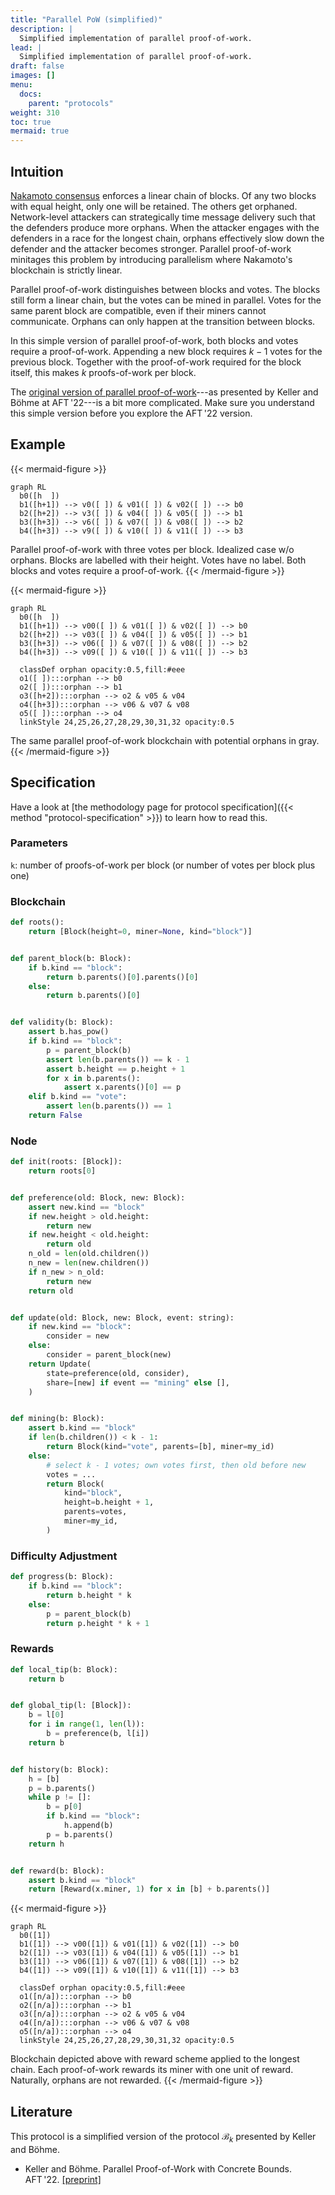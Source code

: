 ```yaml
---
title: "Parallel PoW (simplified)"
description: |
  Simplified implementation of parallel proof-of-work.
lead: |
  Simplified implementation of parallel proof-of-work.
draft: false
images: []
menu:
  docs:
    parent: "protocols"
weight: 310
toc: true
mermaid: true
---
```


## Intuition

[Nakamoto consensus](../nakamoto) enforces a linear chain of blocks. Of
any two blocks with equal height, only one will be retained. The others
get orphaned. Network-level attackers can strategically time message
delivery such that the defenders produce more orphans. When the attacker
engages with the defenders in a race for the longest chain, orphans
effectively slow down the defender and the attacker becomes stronger.
Parallel proof-of-work minitages this problem by introducing parallelism
where Nakamoto's blockchain is strictly linear.

Parallel proof-of-work distinguishes between blocks and votes. The
blocks still form a linear chain, but the votes can be mined in
parallel. Votes for the same parent block are compatible, even if their
miners cannot communicate. Orphans can only happen at the transition
between blocks.

In this simple version of parallel proof-of-work, both blocks and votes
require a proof-of-work. Appending a new block requires $k - 1$ votes
for the previous block. Together with the proof-of-work required for the
block itself, this makes $k$ proofs-of-work per block.

The [original version of parallel proof-of-work](../parallel-aft22)---as
presented by Keller and Böhme at AFT '22---is a bit more complicated.
Make sure you understand this simple version before you explore the
AFT '22 version.

## Example

{{< mermaid-figure >}}
```mermaid
graph RL
  b0([h  ])
  b1([h+1]) --> v0([ ]) & v01([ ]) & v02([ ]) --> b0
  b2([h+2]) --> v3([ ]) & v04([ ]) & v05([ ]) --> b1
  b3([h+3]) --> v6([ ]) & v07([ ]) & v08([ ]) --> b2
  b4([h+3]) --> v9([ ]) & v10([ ]) & v11([ ]) --> b3
```
Parallel proof-of-work with three votes per block. Idealized case w/o
orphans. Blocks are labelled with their height. Votes have no label.
Both blocks and votes require a proof-of-work.
{{< /mermaid-figure >}}

{{< mermaid-figure >}}
```mermaid
graph RL
  b0([h  ])
  b1([h+1]) --> v00([ ]) & v01([ ]) & v02([ ]) --> b0
  b2([h+2]) --> v03([ ]) & v04([ ]) & v05([ ]) --> b1
  b3([h+3]) --> v06([ ]) & v07([ ]) & v08([ ]) --> b2
  b4([h+3]) --> v09([ ]) & v10([ ]) & v11([ ]) --> b3

  classDef orphan opacity:0.5,fill:#eee
  o1([ ]):::orphan --> b0
  o2([ ]):::orphan --> b1
  o3([h+2]):::orphan --> o2 & v05 & v04
  o4([h+3]):::orphan --> v06 & v07 & v08
  o5([ ]):::orphan --> o4
  linkStyle 24,25,26,27,28,29,30,31,32 opacity:0.5
```
The same parallel proof-of-work blockchain with potential orphans in gray.
{{< /mermaid-figure >}}


## Specification

Have a look at [the methodology page for protocol specification]({{< method
"protocol-specification" >}}) to learn how to read this.

### Parameters

`k`: number of proofs-of-work per block (or number of votes per
block plus one)

### Blockchain

```python
def roots():
    return [Block(height=0, miner=None, kind="block")]


def parent_block(b: Block):
    if b.kind == "block":
        return b.parents()[0].parents()[0]
    else:
        return b.parents()[0]


def validity(b: Block):
    assert b.has_pow()
    if b.kind == "block":
        p = parent_block(b)
        assert len(b.parents()) == k - 1
        assert b.height == p.height + 1
        for x in b.parents():
            assert x.parents()[0] == p
    elif b.kind == "vote":
        assert len(b.parents()) == 1
    return False
```

### Node

```python
def init(roots: [Block]):
    return roots[0]


def preference(old: Block, new: Block):
    assert new.kind == "block"
    if new.height > old.height:
        return new
    if new.height < old.height:
        return old
    n_old = len(old.children())
    n_new = len(new.children())
    if n_new > n_old:
        return new
    return old


def update(old: Block, new: Block, event: string):
    if new.kind == "block":
        consider = new
    else:
        consider = parent_block(new)
    return Update(
        state=preference(old, consider),
        share=[new] if event == "mining" else [],
    )


def mining(b: Block):
    assert b.kind == "block"
    if len(b.children()) < k - 1:
        return Block(kind="vote", parents=[b], miner=my_id)
    else:
        # select k - 1 votes; own votes first, then old before new
        votes = ...
        return Block(
            kind="block",
            height=b.height + 1,
            parents=votes,
            miner=my_id,
        )
```

### Difficulty Adjustment

```python
def progress(b: Block):
    if b.kind == "block":
        return b.height * k
    else:
        p = parent_block(b)
        return p.height * k + 1
```

### Rewards

```python
def local_tip(b: Block):
    return b


def global_tip(l: [Block]):
    b = l[0]
    for i in range(1, len(l)):
        b = preference(b, l[i])
    return b


def history(b: Block):
    h = [b]
    p = b.parents()
    while p != []:
        b = p[0]
        if b.kind == "block":
            h.append(b)
        p = b.parents()
    return h


def reward(b: Block):
    assert b.kind == "block"
    return [Reward(x.miner, 1) for x in [b] + b.parents()]
```

{{< mermaid-figure >}}
```mermaid
graph RL
  b0([1])
  b1([1]) --> v00([1]) & v01([1]) & v02([1]) --> b0
  b2([1]) --> v03([1]) & v04([1]) & v05([1]) --> b1
  b3([1]) --> v06([1]) & v07([1]) & v08([1]) --> b2
  b4([1]) --> v09([1]) & v10([1]) & v11([1]) --> b3

  classDef orphan opacity:0.5,fill:#eee
  o1([n/a]):::orphan --> b0
  o2([n/a]):::orphan --> b1
  o3([n/a]):::orphan --> o2 & v05 & v04
  o4([n/a]):::orphan --> v06 & v07 & v08
  o5([n/a]):::orphan --> o4
  linkStyle 24,25,26,27,28,29,30,31,32 opacity:0.5
```
Blockchain depicted above with reward scheme applied to the longest chain.
Each proof-of-work rewards its miner with one unit of reward. Naturally,
orphans are not rewarded.
{{< /mermaid-figure >}}

<!--

## Attacks

### Selfish Mining

Description.

### SSZ-like attack space

Description.

## CPR API

How to simulate, attack, learn.
-->

## Literature

This protocol is a simplified version of the protocol $\mathcal B_k$
presented by Keller and Böhme.

- Keller and Böhme. Parallel Proof-of-Work with Concrete Bounds.
AFT '22. [[preprint]](https://arxiv.org/abs/2204.00034)
